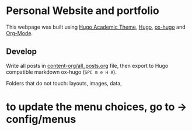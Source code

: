 # Personal Website and portfolio

This webpage was built using [Hugo Academic Theme](https://github.com/wowchemy/starter-hugo-academic), [Hugo](https://gohugo.io/), [ox-hugo](https://ox-hugo.scripter.co/) and [Org-Mode](https://orgmode.org/).

## Develop

Write all posts in [content-org/all_posts.org](content-org/all_posts.org) file, then export to Hugo compatible markdown ox-hugo (`SPC m e H A`).

Folders that do not touch: layouts, images, data, 

# to update the menu choices, go to -> config/menus
